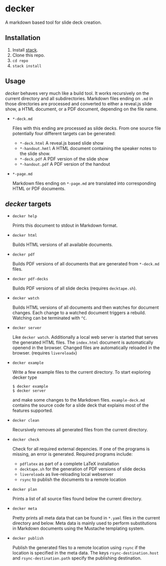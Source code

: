 # decker

A markdown based tool for slide deck creation.

## Installation

1.  Install [stack](https://docs.haskellstack.org/en/stable/README/).
2.  Clone this repo.
3.  `cd repo`
4.  `stack install`

## Usage

*decker* behaves very much like a build tool. It works recursively on the current directory and all subdirectories. Markdown files ending on `.md` in those directories are processed and converted to either a reveal.js slide show, a HTML document, or a PDF document, depending on the file name.

-   `*-deck.md`

    Files with this ending are processed as silde decks. From one source file potentially four different targets can be generated:

    -   `*-deck.html` A reveal.js based slide show
    -   `*-handout.hmtl` A HTML document containing the speaker notes to the slide show.
    -   `*-deck.pdf` A PDF version of the slide show
    -   `*-handout.pdf` A PDF version of the handout

-   `*-page.md`

    Markdown files ending on `*-page.md` are translated into corresponding HTML or PDF documents.

## *decker* targets

-   `decker help`

    Prints this document to stdout in Markdown format.

-   `decker html`

    Builds HTML versions of all available documents.

-   `decker pdf`

    Builds PDF versions of all documents that are generated from `*-deck.md` files.

-   `decker pdf-decks`

    Builds PDF versions of all slide decks (requires `decktape.sh`).

-   `decker watch`

    Builds HTML versions of all documents and then watches for document changes. Each change to a watched document triggers a rebuild. Watching can be terminated with `^C`.

-   `decker server`

    Like `decker watch`. Additionally a local web server is started that serves the generated HTML files. The `index.html` document is automatically openend in the browser. Changed files are automatically reloaded in the browser. (requires `livereloadx`)

-   `decker example`

    Write a few example files to the current directory. To start exploring decker type

    ``` {.bash}
    $ decker example
    $ decker server
    ```

    and make some changes to the Markdown files. `example-deck.md` contains the source code for a slide deck that explains most of the features supported.

-   `decker clean`

    Recursively removes all generated files from the current directory.

-   `decker check`

    Check for all required external depencies. If one of the programs is missing, an error is generated. Required programs include:

    -   `pdflatex` as part of a complete LaTeX installation
    -   `decktape.sh` for the generation of PDF versions of slide decks
    -   `livereloadx` as live-reloading local webserver
    -   `rsync` to publish the documents to a remote location

-   `decker plan`

    Prints a list of all source files found below the current directory.

-   `decker meta`

    Pretty prints all meta data that can be found in `*.yaml` files in the current directory and below. Meta data is mainly used to perform substitutions in Markdown documents using the Mustache templating system.

-   `decker publish`

    Publish the generated files to a remote location using `rsync` if the location is specified in the meta data. The keys `rsync-destination.host` and `rsync-destination.path` specify the publishing destination.
